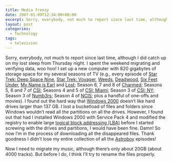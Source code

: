 ```yaml
---
title: Media frenzy
date: 2007-01-09T12:34:00+00:00
excerpt: Sorry, everybody, not much to report since last time, although I did catch up on my lost sleep from Thursday night. I
layout: post
categories:
  - Technology
tags:
  - television
---
```

Sorry, everybody, not much to report since last time, although I did catch up on my lost sleep from Thursday night. I spent the weekend migrating and verifying data, woo hoo! I set up a new computer with 820 gigabytes of storage space for my several seasons of TV (e.g., every episode of [Star Trek: Deep Space Nine](http://en.memory-alpha.org/wiki/Star_Trek:_Deep_Space_Nine), [Star Trek: Voyager](http://en.memory-alpha.org/wiki/Star_Trek:_Voyager), [Weeds](http://www.sho.com/sho/weeds/home), [Deadwood](http://www.hbo.com/deadwood/), [Six Feet Under](http://www.hbo.com/six-feet-under), [My Name is Earl](http://www.tv.com/shows/my-name-is-earl/) and [Lost](http://abc.go.com/shows/lost); Season 6, 7 and 8 of [Charmed](http://www.imdb.com/title/tt0158552/); Seasons 5, 6 and 7 of [CSI](http://www.cbs.com/shows/csi/); Seasons 4 and 5 of [CSI: Miami](http://www.cbs.com/shows/csi_miami/); Season 3 of [CSI: NY](http://www.cbs.com/shows/csi_ny/); Season 3 of [Numb3rs](http://www.cbs.com/primetime/numb3rs/); Season 4 of [NCIS](http://www.cbs.com/shows/ncis/); plus a handful of one-offs and movies). I found out the hard way that [Windows 2000](http://en.wikipedia.org/wiki/Windows_2000) doesn&#8217;t like hard drives larger than 137 GB. I lost a bucketload of files and folders since Windows wouldn&#8217;t read all the partitions on all the drives. However, I found out that had I installed Windows 2000 with Service Pack 4 and modified the registry to enable large [logical block addressing (LBA)](http://en.wikipedia.org/wiki/Logical_block_addressing) before I started screwing with the drives and partitions, I would have been fine. Damn! So now I&#8217;m in the process of downloading all the disappeared files. Thank goodness I didn&#8217;t lose my entire collection of all the [Astroboy](http://www.astroboy-online.com/) episodes!

Now I need to migrate my music, although there&#8217;s only about 20GB (about 4000 tracks). But before I do, I think I&#8217;ll try to rename the files properly.